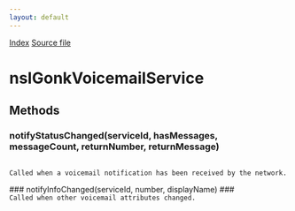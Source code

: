 ```yaml
---
layout: default
---
```

<div id='links'><a href="../index.html">Index</a>
<a href="http://dxr.mozilla.org/mozilla-central/source/dom/voicemail/gonk/nsIGonkVoicemailService.idl">Source file</a>
</div>

# nsIGonkVoicemailService #

## Methods ##

### notifyStatusChanged(serviceId, hasMessages, messageCount, returnNumber, returnMessage) ###
<code>  
Called when a voicemail notification has been received by the network.  
  
</code>
### notifyInfoChanged(serviceId, number, displayName) ###
<code>  
Called when other voicemail attributes changed.  
  
</code>